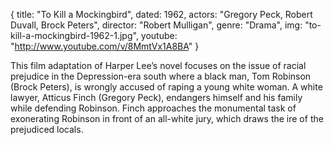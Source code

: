 {
  title: "To Kill a Mockingbird",
  dated:  1962,
  actors: "Gregory Peck, Robert Duvall, Brock Peters",
  director: "Robert Mulligan",
  genre: "Drama",
  img: "to-kill-a-mockingbird-1962-1.jpg",
  youtube: "http://www.youtube.com/v/8MmtVx1A8BA"
}

This film adaptation of Harper Lee’s novel focuses on the issue of racial prejudice in the Depression-era south where a black man, Tom Robinson (Brock Peters), is wrongly accused of raping a young white woman. A white lawyer, Atticus Finch (Gregory Peck), endangers himself and his family while defending Robinson. Finch approaches the monumental task of exonerating Robinson in front of an all-white jury, which draws the ire of the prejudiced locals. 